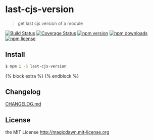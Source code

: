 <!-- AUTO_GENERATED_UNTOUCHED_FLAG -->

# last-cjs-version

> get last cjs version of a module

[![Build Status](https://img.shields.io/travis/magicdawn/last-cjs-version.svg?style=flat-square)](https://travis-ci.org/magicdawn/last-cjs-version)
[![Coverage Status](https://img.shields.io/codecov/c/github/magicdawn/last-cjs-version.svg?style=flat-square)](https://codecov.io/gh/magicdawn/last-cjs-version)
[![npm version](https://img.shields.io/npm/v/last-cjs-version.svg?style=flat-square)](https://www.npmjs.com/package/last-cjs-version)
[![npm downloads](https://img.shields.io/npm/dm/last-cjs-version.svg?style=flat-square)](https://www.npmjs.com/package/last-cjs-version)
[![npm license](https://img.shields.io/npm/l/last-cjs-version.svg?style=flat-square)](http://magicdawn.mit-license.org)

## Install

```sh
$ npm i -S last-cjs-version
```

{% block extra %}
{% endblock %}

## Changelog

[CHANGELOG.md](CHANGELOG.md)

## License

the MIT License http://magicdawn.mit-license.org

